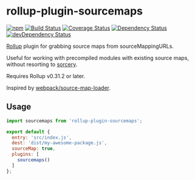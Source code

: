 # rollup-plugin-sourcemaps

[![npm](https://img.shields.io/npm/v/rollup-plugin-sourcemaps.svg)](https://www.npmjs.com/package/rollup-plugin-sourcemaps)
[![Build Status](https://img.shields.io/travis/maxdavidson/rollup-plugin-sourcemaps/master.svg)](https://travis-ci.org/maxdavidson/rollup-plugin-sourcemaps)
[![Coverage Status](https://img.shields.io/coveralls/maxdavidson/rollup-plugin-sourcemaps/master.svg)](https://coveralls.io/github/maxdavidson/rollup-plugin-sourcemaps?branch=master)
[![Dependency Status](https://img.shields.io/david/maxdavidson/rollup-plugin-sourcemaps.svg)](https://david-dm.org/maxdavidson/rollup-plugin-sourcemaps)
[![devDependency Status](https://img.shields.io/david/dev/maxdavidson/rollup-plugin-sourcemaps.svg)](https://david-dm.org/maxdavidson/rollup-plugin-sourcemaps#info=devDependencies)

[Rollup](https://rollupjs.org) plugin for grabbing source maps from sourceMappingURLs.

Useful for working with precompiled modules with existing source maps, without resorting to [sorcery](https://github.com/Rich-Harris/sorcery).

Requires Rollup v0.31.2 or later.

Inspired by [webpack/source-map-loader](https://github.com/webpack/source-map-loader).


## Usage

```javascript
import sourcemaps from 'rollup-plugin-sourcemaps';

export default {
  entry: 'src/index.js',
  dest: 'dist/my-awesome-package.js',
  sourceMap: true,
  plugins: [
    sourcemaps()
  ]
};
```
